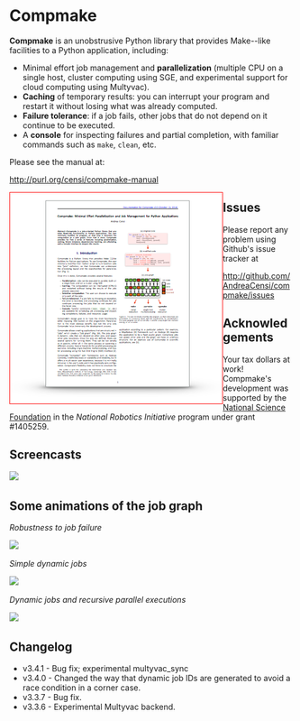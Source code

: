 Compmake
===============================================

**Compmake** is an unobstrusive Python library that provides 
Make--like facilities to a Python application, including:

- Minimal effort job management and **parallelization** 
(multiple CPU on a single host, cluster computing using SGE, 
and experimental support for cloud computing using Multyvac).
- **Caching** of temporary results: you can interrupt your program 
and restart it without losing what was already computed.
- **Failure tolerance**: if a job fails, other jobs that do
not depend on it continue to be executed.
- A **console** for inspecting failures and partial completion,
with familiar commands such as ``make``, ``clean``, etc.

Please see the manual at:

http://purl.org/censi/compmake-manual

<a style="display: block; float: left" href="http://purl.org/censi/compmake-manual">
    <img style="float: left; border: solid 1px red" src="docs/source/my_static/2015-compmake-v3.png"/>
</a>




Issues
------

Please report any problem using Github's issue tracker at

   http://github.com/AndreaCensi/compmake/issues


Acknowledgements
----------------

Your tax dollars at work! Compmake's development was supported 
by the [National Science Foundation](http://www.nsf.gov/)
in the *National Robotics Initiative* program under grant #1405259.


Screencasts
---------------------------------

<a href="https://vimeo.com/110090252">
    <img style="width: 150px" src="http://censi.mit.edu/pub/research/201410-compmake-animations/demo2-screenshot.png"/>
</a>


Some animations of the job graph
---------------------------------

*Robustness to job failure*

<img src="http://purl.org/censi/research/201410-compmake-animations/anim-fail-make-function.gif"/>

*Simple dynamic jobs*

<img src="http://purl.org/censi/research/201410-compmake-animations/anim-dynamic-make-function.gif"/>

*Dynamic jobs and recursive parallel executions*

<img src="http://purl.org/censi/research/201410-compmake-animations/anim-recursion-parmake16-none.gif"/>



Changelog
---------

* v3.4.1 - Bug fix; experimental multyvac_sync
* v3.4.0 - Changed the way that dynamic job IDs are generated 
           to avoid a race condition in a corner case.
* v3.3.7 - Bug fix.
* v3.3.6 - Experimental Multyvac backend.


